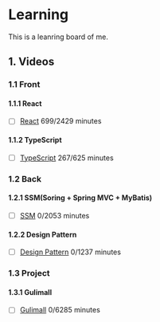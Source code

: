 # Learning

This is a leanring board of me.

## 1. Videos

### 1.1 Front
#### 1.1.1 React
<!-- REACT -->
- [ ] [React](https://github.com/Yin-FR/Learning/blob/main/learnings/React.md) 699/2429 minutes

#### 1.1.2 TypeScript
<!-- TYPESCRIPT -->
- [ ] [TypeScript](https://github.com/Yin-FR/Learning/blob/main/learnings/TypeScript.md) 267/625 minutes


### 1.2 Back
#### 1.2.1 SSM(Soring + Spring MVC + MyBatis)
<!-- SSM -->
- [ ] [SSM](https://github.com/Yin-FR/Learning/blob/main/learnings/SSM.md) 0/2053 minutes

#### 1.2.2 Design Pattern
<!-- DESIGNPATTERN -->
- [ ] [Design Pattern](https://github.com/Yin-FR/Learning/blob/main/learnings/Design%20Pattern.md) 0/1237 minutes


### 1.3 Project
#### 1.3.1 Gulimall
<!-- GULIMALL -->
- [ ] [Gulimall](https://github.com/Yin-FR/Learning/blob/main/learnings/Gulimall.md) 0/6285 minutes
